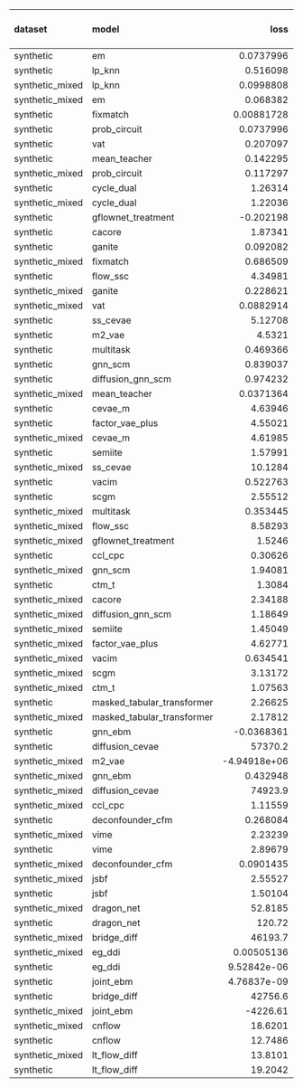 | dataset         | model                      |            loss |   treatment accuracy |    outcome rmse |   outcome rmse labelled |   outcome rmse unlabelled |
|:----------------|:---------------------------|----------------:|---------------------:|----------------:|------------------------:|--------------------------:|
| synthetic       | em                         |     0.0737996   |             0        |     0           |             0           |               0           |
| synthetic       | lp_knn                     |     0.516098    |             0.7      |     0           |             0           |               0           |
| synthetic_mixed | lp_knn                     |     0.0998808   |             0.909091 |     0           |             0           |               0           |
| synthetic_mixed | em                         |     0.068382    |             0        |     0           |             0           |               0           |
| synthetic       | fixmatch                   |     0.00881728  |             1        |     0.0925531   |             0.0925531   |               0           |
| synthetic       | prob_circuit               |     0.0737996   |             1        |     0.0985023   |             0.0985023   |               0           |
| synthetic       | vat                        |     0.207097    |             0.96     |     0.0990667   |             0.0990667   |               0           |
| synthetic       | mean_teacher               |     0.142295    |             1        |     0.103548    |             0.103548    |               0           |
| synthetic_mixed | prob_circuit               |     0.117297    |             1        |     0.111319    |             0.0767366   |               0.132294    |
| synthetic       | cycle_dual                 |     1.26314     |             1        |     0.113221    |             0.113221    |               0           |
| synthetic_mixed | cycle_dual                 |     1.22036     |             1        |     0.128552    |             0.13048     |               0.131084    |
| synthetic       | gflownet_treatment         |    -0.202198    |             0.52     |     0.141463    |             0.141463    |               0           |
| synthetic       | cacore                     |     1.87341     |             1        |     0.157347    |             0.157347    |               0           |
| synthetic       | ganite                     |     0.092082    |             1        |     0.160261    |             0.160261    |               0           |
| synthetic_mixed | fixmatch                   |     0.686509    |             1        |     0.175614    |             0.107505    |               0.218101    |
| synthetic       | flow_ssc                   |     4.34981     |             1        |     0.194739    |             0.194739    |               0           |
| synthetic_mixed | ganite                     |     0.228621    |             1        |     0.196367    |             0.087077    |               0.27859     |
| synthetic_mixed | vat                        |     0.0882914   |             1        |     0.213964    |             0.0974136   |               0.282406    |
| synthetic       | ss_cevae                   |     5.12708     |             1        |     0.21798     |             0.21798     |               0           |
| synthetic       | m2_vae                     |     4.5321      |             1        |     0.229784    |             0.229784    |               0           |
| synthetic       | multitask                  |     0.469366    |             1        |     0.238275    |             0.238275    |               0           |
| synthetic       | gnn_scm                    |     0.839037    |             0.64     |     0.257505    |             0.257505    |               0           |
| synthetic       | diffusion_gnn_scm          |     0.974232    |             0.7      |     0.261529    |             0.261529    |               0           |
| synthetic_mixed | mean_teacher               |     0.0371364   |             1        |     0.284402    |             0.114922    |               0.360944    |
| synthetic       | cevae_m                    |     4.63946     |             0.38     |     0.285896    |             0.285896    |               0           |
| synthetic       | factor_vae_plus            |     4.55021     |             0.68     |     0.363311    |             0.363311    |               0           |
| synthetic_mixed | cevae_m                    |     4.61985     |             1        |     0.430414    |             0.269991    |               0.475946    |
| synthetic       | semiite                    |     1.57991     |             0.94     |     0.437185    |             0.437185    |               0           |
| synthetic_mixed | ss_cevae                   |    10.1284      |             1        |     0.438451    |             0.362062    |               0.486321    |
| synthetic       | vacim                      |     0.522763    |             0.52     |     0.448967    |             0.448967    |               0           |
| synthetic       | scgm                       |     2.55512     |             0.32     |     0.465968    |             0.465968    |               0           |
| synthetic_mixed | multitask                  |     0.353445    |             1        |     0.506254    |             0.27736     |               0.6413      |
| synthetic_mixed | flow_ssc                   |     8.58293     |             1        |     0.601228    |             0.41983     |               0.744583    |
| synthetic_mixed | gflownet_treatment         |     1.5246      |             0.64     |     0.765113    |             0.457476    |               0.949677    |
| synthetic       | ccl_cpc                    |     0.30626     |             1        |     0.821492    |             0.821492    |               0           |
| synthetic_mixed | gnn_scm                    |     1.94081     |             0.893333 |     0.874653    |             0.790434    |               0.932756    |
| synthetic       | ctm_t                      |     1.3084      |             0.66     |     0.894861    |             0.894861    |               0           |
| synthetic_mixed | cacore                     |     2.34188     |             1        |     0.94623     |             0.430747    |               1.20341     |
| synthetic_mixed | diffusion_gnn_scm          |     1.18649     |             0.833333 |     0.946544    |             0.784206    |               1.04743     |
| synthetic_mixed | semiite                    |     1.45049     |             0.975    |     1.00697     |             0.514906    |               1.26664     |
| synthetic_mixed | factor_vae_plus            |     4.62771     |             0.652857 |     1.01986     |             0.612417    |               1.28337     |
| synthetic_mixed | vacim                      |     0.634541    |             0.721429 |     1.1373      |             0.588194    |               1.45551     |
| synthetic_mixed | scgm                       |     3.13172     |             0.681429 |     1.16201     |             0.70992     |               1.44226     |
| synthetic_mixed | ctm_t                      |     1.07563     |             0.933333 |     1.19516     |             0.86067     |               1.37596     |
| synthetic       | masked_tabular_transformer |     2.26625     |             0.52     |     1.2152      |             1.2152      |               0           |
| synthetic_mixed | masked_tabular_transformer |     2.17812     |             0.711429 |     1.23744     |             1.1925      |               1.23102     |
| synthetic       | gnn_ebm                    |    -0.0368361   |             1        |     1.25916     |             1.25916     |               0           |
| synthetic       | diffusion_cevae            | 57370.2         |             0.3      |     1.30458     |             1.30458     |               0           |
| synthetic_mixed | m2_vae                     |    -4.94918e+06 |             0.36     |     1.36141     |             1.0941      |               1.50031     |
| synthetic_mixed | gnn_ebm                    |     0.432948    |             0.816667 |     1.36977     |             1.01995     |               1.50429     |
| synthetic_mixed | diffusion_cevae            | 74923.9         |             0.713333 |     1.46386     |             1.24975     |               1.61214     |
| synthetic_mixed | ccl_cpc                    |     1.11559     |             0.87     |     1.46978     |             1.61061     |               1.18496     |
| synthetic       | deconfounder_cfm           |     0.268084    |             0.48     |     1.5126      |             1.5126      |               0           |
| synthetic_mixed | vime                       |     2.23239     |             0.726667 |     1.53288     |             1.2588      |               1.68074     |
| synthetic       | vime                       |     2.89679     |             0.48     |     1.56053     |             1.56053     |               0           |
| synthetic_mixed | deconfounder_cfm           |     0.0901435   |             0.703333 |     1.57336     |             1.37357     |               1.69202     |
| synthetic_mixed | jsbf                       |     2.55527     |             0.61     |     1.79043     |             1.72907     |               1.96999     |
| synthetic       | jsbf                       |     1.50104     |             0.48     |     2.06919     |             2.06919     |               0           |
| synthetic_mixed | dragon_net                 |    52.8185      |             0.7      |     2.18422     |             2.23171     |               1.99797     |
| synthetic       | dragon_net                 |   120.72        |             0.48     |     3.96112     |             3.96112     |               0           |
| synthetic_mixed | bridge_diff                | 46193.7         |             1        |    10.694       |            10.4148      |               7.46283     |
| synthetic_mixed | eg_ddi                     |     0.00505136  |             1        |    13.4476      |            15.8825      |              10.0128      |
| synthetic       | eg_ddi                     |     9.52842e-06 |             1        |    15.9133      |            15.9133      |               0           |
| synthetic       | joint_ebm                  |     4.76837e-09 |             1        |    15.9811      |            15.9811      |               0           |
| synthetic       | bridge_diff                | 42756.6         |             1        |    20.3355      |            20.3355      |               0           |
| synthetic_mixed | joint_ebm                  | -4226.61        |             0.746667 |  3273.27        |          3222.64        |            3320.29        |
| synthetic_mixed | cnflow                     |    18.6201      |             0.62     |  5620.67        |          5402.99        |            5701.95        |
| synthetic       | cnflow                     |    12.7486      |             0.56     | 59969.9         |         59969.9         |               0           |
| synthetic_mixed | lt_flow_diff               |    13.8101      |             1        |     2.64805e+07 |             2.06258e+07 |               2.14161e+07 |
| synthetic       | lt_flow_diff               |    19.2042      |             1        |     8.63191e+07 |             8.63191e+07 |               0           |